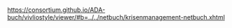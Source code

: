 #

https://consortium.github.io/ADA-buch/vivliostyle/viewer/#b=../../netbuch/krisenmanagement-netbuch.xhtml
